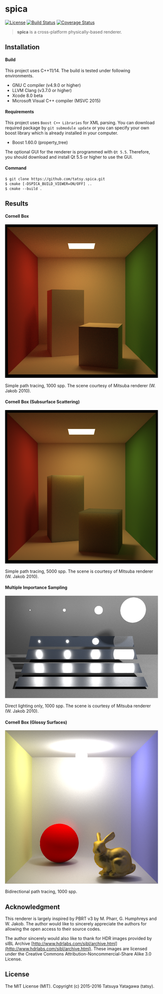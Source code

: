 spica
===

[![License](https://img.shields.io/badge/License-MIT-blue.svg)](./LICENSE)
[![Build Status](https://travis-ci.org/tatsy/spica.svg?branch=master)](https://travis-ci.org/tatsy/spica)
[![Coverage Status](https://coveralls.io/repos/tatsy/spica/badge.svg?branch=master)](https://coveralls.io/r/tatsy/spica?branch=master)

> **spica** is a cross-platform physically-based renderer.

## Installation

#### Build

This project uses C++11/14. The build is tested under following environments.

* GNU C compiler (v4.9.0 or higher)
* LLVM Clang (v3.7.0 or higher)
* Xcode 8.0 beta
* Microsoft Visual C++ compiler (MSVC 2015)

#### Requirements

This project uses ```Boost C++ Libraries``` for XML parsing. You can download required package
by ```git submodule update``` or you can specify your own boost library which is already
installed in your computer.

* Boost 1.60.0 (property_tree)

The optional GUI for the renderer is programmed with ```Qt 5.5```. Therefore,
you should download and install Qt 5.5 or higher to use the GUI.

#### Command

```shell
$ git clone https://github.com/tatsy.spica.git
$ cmake [-DSPICA_BUILD_VIEWER=ON/OFF] ..
$ cmake --build .
```

## Results

#### Cornell Box

<img src="./results/cbox_1000.png" width="512" />

Simple path tracing, 1000 spp.
The scene courtesy of Mitsuba renderer (W. Jakob 2010).

#### Cornell Box (Subsurface Scattering)

<img src="./results/cbox_sss_5000.png" width="512" />

Simple path tracing, 5000 spp.
The scene is courtesy of Mitsuba renderer (W. Jakob 2010).

#### Multiple Importance Sampling

<img src="./results/mi_1000.png" width="512" />

Direct lighting only, 1000 spp.
The scene is courtesy of Mitsuba renderer (W. Jakob 2010).

#### Cornell Box (Glossy Surfaces)

<img src="./results/cbox_gloss_1000.png" width="512"/>

Bidirectional path tracing, 1000 spp.



## Acknowledgment

This renderer is largely inspired by PBRT v3 by M. Pharr, G. Humphreys and W. Jakob. The author would like to sincerely appreciate the authors for allowing the open access to their source codes.

The author sincerely would also like to thank for HDR images provided by sIBL Archive [http://www.hdrlabs.com/sibl/archive.html](http://www.hdrlabs.com/sibl/archive.html). These images are licensed under the Creative Commons Attribution-Noncommercial-Share Alike 3.0 License.

## License

The MIT License (MIT). Copyright (c) 2015-2016 Tatsuya Yatagawa (tatsy).
